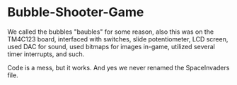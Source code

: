 # Bubble-Shooter-Game
We called the bubbles "baubles" for some reason, also this was on the TM4C123 board, interfaced with switches, slide potentiometer, LCD screen, used DAC for sound, used bitmaps for images in-game, utilized several timer interrupts, and such.

Code is a mess, but it works. And yes we never renamed the SpaceInvaders file.
